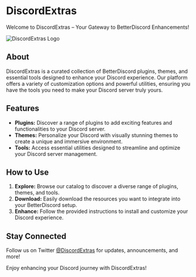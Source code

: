 # DiscordExtras

Welcome to DiscordExtras – Your Gateway to BetterDiscord Enhancements!

![DiscordExtras Logo](https://discordextras.com/img/logo.png)

## About

DiscordExtras is a curated collection of BetterDiscord plugins, themes, and essential tools designed to enhance your Discord experience. Our platform offers a variety of customization options and powerful utilities, ensuring you have the tools you need to make your Discord server truly yours.

## Features

- **Plugins:** Discover a range of plugins to add exciting features and functionalities to your Discord server.
- **Themes:** Personalize your Discord with visually stunning themes to create a unique and immersive environment.
- **Tools:** Access essential utilities designed to streamline and optimize your Discord server management.

## How to Use

1. **Explore:** Browse our catalog to discover a diverse range of plugins, themes, and tools.
2. **Download:** Easily download the resources you want to integrate into your BetterDiscord setup.
3. **Enhance:** Follow the provided instructions to install and customize your Discord experience.

## Stay Connected

Follow us on Twitter [@DiscordExtras](https://twitter.com/DiscordExtras) for updates, announcements, and more!

Enjoy enhancing your Discord journey with DiscordExtras!

